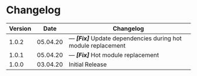 # Changelog

| Version | Date     | Changelog                                                             |
| ------- | -------- | --------------------------------------------------------------------- |
| 1.0.2   | 05.04.20 | &mdash; **_[Fix]_** Update dependencies during hot module replacement |
| 1.0.1   | 05.04.20 | &mdash; **_[Fix]_** Hot module replacement                            |
| 1.0.0   | 03.04.20 | Initial Release                                                       |
